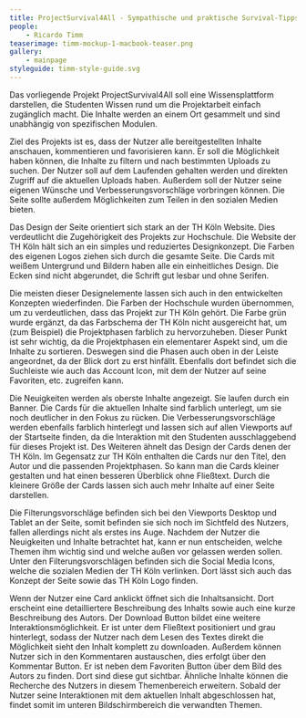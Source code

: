 ```yaml
---
title: ProjectSurvival4All - Sympathische und praktische Survival-Tipps für die Projektarbeit im Studium und darüber hinaus
people:
    - Ricardo Timm
teaserimage: timm-mockup-1-macbook-teaser.png
gallery:
    - mainpage
styleguide: timm-style-guide.svg
---
```


Das vorliegende Projekt ProjectSurvival4All soll eine Wissensplattform darstellen, die Studenten Wissen rund um die Projektarbeit einfach zugänglich macht. Die Inhalte werden an einem Ort gesammelt und sind unabhängig von spezifischen Modulen. 

Ziel des Projekts ist es, dass der Nutzer alle bereitgestellten Inhalte anschauen, kommentieren und favorisieren kann. Er soll die Möglichkeit haben können, die Inhalte zu filtern und nach bestimmten Uploads zu suchen. Der Nutzer soll auf dem Laufenden gehalten werden und direkten Zugriff auf die aktuellen Uploads haben. Außerdem soll der Nutzer seine eigenen Wünsche und Verbesserungsvorschläge vorbringen können. Die Seite sollte außerdem Möglichkeiten zum Teilen in den sozialen Medien bieten. 

Das Design der Seite orientiert sich stark an der TH Köln Website. Dies verdeutlicht die Zugehörigkeit des Projekts zur Hochschule. Die Website der TH Köln hält sich an ein simples und reduziertes Designkonzept. Die Farben des eigenen Logos ziehen sich durch die gesamte Seite. Die Cards mit weißem Untergrund und Bildern haben alle ein einheitliches Design. Die Ecken sind nicht abgerundet, die Schrift gut lesbar und ohne Serifen. 

Die meisten dieser Designelemente lassen sich auch in den entwickelten Konzepten wiederfinden. Die Farben der Hochschule wurden übernommen, um zu verdeutlichen, dass das Projekt zur TH Köln gehört. Die Farbe grün wurde ergänzt, da das Farbschema der TH Köln nicht ausgereicht hat, um (zum Beispiel) die Projektphasen farblich zu hervorzuheben.
Dieser Punkt ist sehr wichtig, da die Projektphasen ein elementarer Aspekt sind, um die Inhalte zu sortieren. Deswegen sind die Phasen auch oben in der Leiste angeordnet, da der Blick dort zu erst hinfällt. Ebenfalls dort befindet sich die Suchleiste wie auch das Account Icon, mit dem der Nutzer auf seine Favoriten, etc. zugreifen kann.

Die Neuigkeiten werden als oberste Inhalte angezeigt. Sie laufen durch ein Banner. Die Cards für die aktuellen Inhalte sind farblich unterlegt, um sie noch deutlicher in den Fokus zu rücken. 
Die Verbesserungsvorschläge werden ebenfalls farblich hinterlegt und lassen sich auf allen Viewports auf der Startseite finden, da die Interaktion mit den Studenten ausschlaggebend für dieses Projekt ist. 
Des Weiteren ähnelt das Design der Cards denen der TH Köln. Im Gegensatz zur TH Köln enthalten die Cards nur den Titel, den Autor und die passenden Projektphasen. So kann man die Cards kleiner gestalten und hat einen besseren Überblick ohne Fließtext. Durch die kleinere Größe der Cards lassen sich auch mehr Inhalte auf einer Seite darstellen. 

Die Filterungsvorschläge befinden sich bei den Viewports Desktop und Tablet an der Seite, somit befinden sie sich noch im Sichtfeld des Nutzers, fallen allerdings nicht als erstes ins Auge. Nachdem der Nutzer die Neuigkeiten und Inhalte betrachtet hat, kann er nun entscheiden, welche Themen ihm wichtig sind und welche außen vor gelassen werden sollen. Unter den Filterungsvorschlägen befinden sich die Social Media Icons, welche die sozialen Medien der TH Köln verlinken. Dort lässt sich auch das Konzept der Seite sowie das TH Köln Logo finden. 

Wenn der Nutzer eine Card anklickt öffnet sich die Inhaltsansicht. Dort erscheint eine detailliertere Beschreibung des Inhalts sowie auch eine kurze Beschreibung des Autors. Der Download Button bildet eine weitere Interaktionsmöglichkeit. Er ist unter dem Fließtext positioniert und grau hinterlegt, sodass der Nutzer nach dem Lesen des Textes direkt die Möglichkeit sieht den Inhalt komplett zu downloaden. Außerdem können Nutzer sich in den Kommentaren austauschen, dies erfolgt über den Kommentar Button. Er ist neben dem Favoriten Button über dem Bild des Autors zu finden. Dort sind diese gut sichtbar. 
Ähnliche Inhalte können die Recherche des Nutzers in diesem Themenbereich erweitern. Sobald der Nutzer seine Interaktionen mit dem aktuellen Inhalt abgeschlossen hat, findet somit im unteren Bildschirmbereich die verwandten Themen. 

